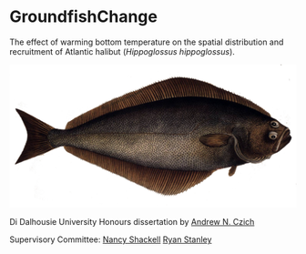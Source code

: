# GroundfishChange
The effect of warming bottom temperature on the spatial distribution and recruitment of Atlantic halibut (*Hippoglossus hippoglossus*). 

![ ](/inst/Hippoglossus_hippoglossus2.jpg)

Di
Dalhousie University Honours dissertation by [Andrew N. Czich](https://github.com/aczich) 

Supervisory Committee:
[Nancy Shackell](https://www.researchgate.net/profile/Nancy_Shackell)
[Ryan Stanley](https://www.researchgate.net/profile/Ryan_Stanley)


